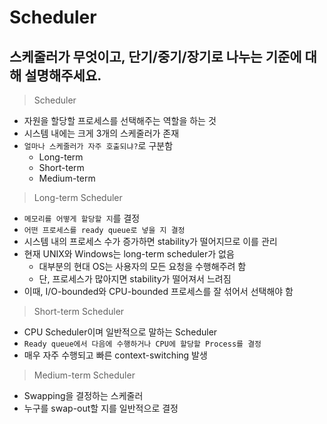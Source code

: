 # Scheduler

## 스케줄러가 무엇이고, 단기/중기/장기로 나누는 기준에 대해 설명해주세요.

> Scheduler

- 자원을 할당할 프로세스를 선택해주는 역할을 하는 것
- 시스템 내에는 크게 3개의 스케줄러가 존재
- `얼마나 스케줄러가 자주 호출되냐?`로 구분함
  - Long-term
  - Short-term
  - Medium-term

> Long-term Scheduler

- `메모리를 어떻게 할당할 지`를 결정
- `어떤 프로세스를 ready queue로 넣을 지 결정`
- 시스템 내의 프로세스 수가 증가하면 stability가 떨어지므로 이를 관리
- 현재 UNIX와 Windows는 long-term scheduler가 없음
  - 대부분의 현대 OS는 사용자의 모든 요청을 수행해주려 함
  - 단, 프로세스가 많아지면 stability가 떨어져서 느려짐
- 이때, I/O-bounded와 CPU-bounded 프로세스를 잘 섞어서 선택해야 함
  
> Short-term Scheduler

- CPU Scheduler이며 일반적으로 말하는 Scheduler
- `Ready queue에서 다음에 수행하거나 CPU에 할당할 Process를 결정`
- 매우 자주 수행되고 빠른 context-switching 발생

> Medium-term Scheduler

- Swapping을 결정하는 스케줄러
- 누구를 swap-out할 지를 일반적으로 결정
